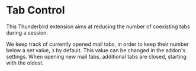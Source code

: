 # Tab Control

This Thunderbird extension aims at reducing the number of coexisting tabs during a session.

We keep track of currently opened mail tabs, in order to keep their number below a set value, `3` by default.
This value can be changed in the addon's settings.
When opening new mail tabs, additional tabs are closed, starting with the oldest.

